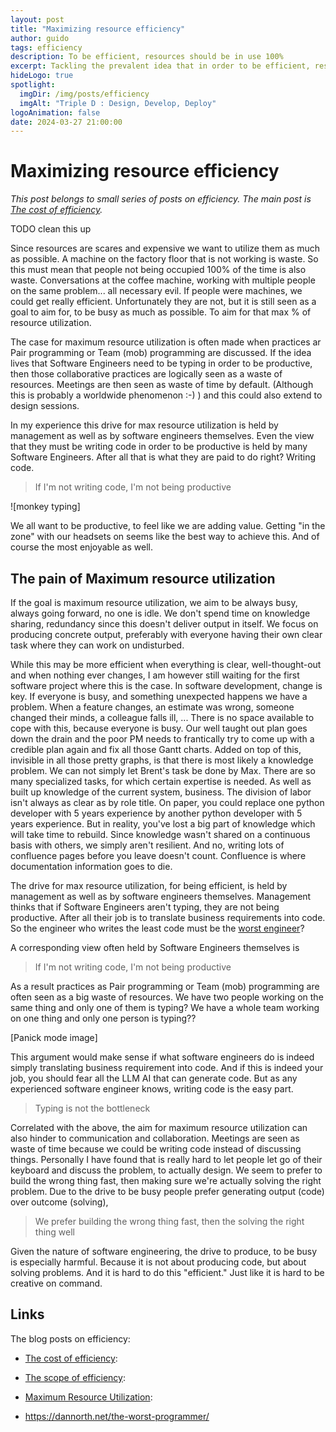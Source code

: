 ```yaml
---
layout: post
title: "Maximizing resource efficiency"
author: guido
tags: efficiency
description: To be efficient, resources should be in use 100%
excerpt: Tackling the prevalent idea that in order to be efficient, resources should be in use 100%
hideLogo: true
spotlight:
  imgDir: /img/posts/efficiency
  imgAlt: "Triple D : Design, Develop, Deploy"
logoAnimation: false
date: 2024-03-27 21:00:00
---
```


# Maximizing resource efficiency

*This post belongs to small series of posts on efficiency. The main post is [The cost of efficiency](/27/03/2024/cost-of-efficiency/).*

TODO clean this up 

Since resources are scares and expensive we want to utilize them as much as possible. A machine on the factory floor that is not working is waste. So this must mean that people not being occupied 100% of the time is also waste. Conversations at the coffee machine, working with multiple people on the same problem... all necessary evil. If people were machines, we could get really efficient. Unfortunately they are not, but it is still seen as a goal to aim for, to be busy as much as possible. To aim for that max % of resource utilization.

The case for maximum resource utilization is often made when practices ar Pair programming or Team (mob) programming are discussed. If the idea lives that Software Engineers need to be typing in order to be productive, then those collaborative practices are logically seen as a waste of resources. Meetings are then seen as waste of time by default. (Although this is probably a worldwide phenomenon :-) ) and this could also extend to design sessions. 

In my experience this drive for max resource utilization is held by management as well as by software engineers themselves. Even the view that they must be writing code in order to be productive is held by many Software Engineers. After all that is what they are paid to do right? Writing code.

> If I'm not writing code, I'm not being productive
 
![monkey typing]

We all want to be productive, to feel like we are adding value. Getting "in the zone" with our headsets on seems like the best way to achieve this. And of course the most enjoyable as well.

## The pain of Maximum resource utilization

If the goal is maximum resource utilization, we aim to be always busy, always going forward, no one is idle. We don't spend time on knowledge sharing, redundancy since this doesn't deliver output in itself. We focus on producing concrete output, preferably with everyone having their own clear task where they can work on undisturbed.

While this may be more efficient when everything is clear, well-thought-out and when nothing ever changes, I am however still waiting for the first software project where this is the case. In software development, change is key. If everyone is busy, and something unexpected happens we have a problem. When a feature changes, an estimate was wrong, someone changed their minds, a colleague falls ill, ... There is no space available to cope with this, because everyone is busy. Our well taught out plan goes down the drain and the poor PM needs to frantically try to come up with a credible plan again and fix all those Gantt charts. Added on top of this, invisible in all those pretty graphs, is that there is most likely a knowledge problem. We can not simply let Brent's task be done by Max. There are so many specialized tasks, for which certain expertise is needed. As well as built up knowledge of the current system, business. The division of labor isn't always as clear as by role title. On paper, you could replace one python developer with 5 years experience by another python developer with 5 years experience. But in reality, you've lost a big part of knowledge which will take time to rebuild. Since knowledge wasn't shared on a continuous basis with others, we simply aren't resilient. And no, writing lots of confluence pages before you leave doesn't count. Confluence is where documentation information goes to die. 

The drive for max resource utilization, for being efficient, is held by management as well as by software engineers themselves. Management thinks that if Software Engineers aren't typing, they are not being productive. After all their job is to translate business requirements into code. So the engineer who writes the least code must be the [worst engineer](https://dannorth.net/the-worst-programmer/)?  

A corresponding view often held by Software Engineers themselves is

> If I'm not writing code, I'm not being productive

As a result practices as Pair programming or Team (mob) programming are often seen as a big waste of resources. We have two people working on the same thing and only one of them is typing? We have a whole team working on one thing and only one person is typing??

[Panick mode image]

This argument would make sense if what software engineers do is indeed simply translating business requirement into code. And if this is indeed your job, you should fear all the LLM AI that can generate code. But as any experienced software engineer knows, writing code is the easy part. 

> Typing is not the bottleneck

Correlated with the above, the aim for maximum resource utilization can also hinder to communication and collaboration. Meetings are seen as waste of time because we could be writing code instead of discussing things. Personally I have found that is really hard to let people let go of their keyboard and discuss the problem, to actually design. We seem to prefer to build the wrong thing fast, then making sure we're actually solving the right problem. Due to the drive to be busy people prefer generating output (code) over outcome (solving), 

> We prefer building the wrong thing fast, then the solving the right thing well

Given the nature of software engineering, the drive to produce, to be busy is especially harmful. Because it is not about producing code, but about solving problems. And it is hard to do this "efficient." Just like it is hard to be creative on command. 



## Links

The blog posts on efficiency:
+ [The cost of efficiency](/27/03/2024/cost-of-efficiency/):
+ [The scope of efficiency](/27/03/2024/scope-of-efficiency/):
+ [Maximum Resource Utilization](/27/03/2024/maximizing-resource-efficiency/):

+ https://dannorth.net/the-worst-programmer/